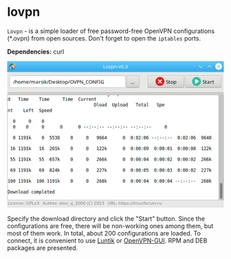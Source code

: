 # lovpn
`Lovpn` - is a simple loader of free password-free OpenVPN configurations (*.ovpn) from open sources. Don't forget to open the `iptables` ports.

**Dependencies:** curl

![](https://github.com/AKotov-dev/lovpn/blob/main/ScreenShot2.png)

Specify the download directory and click the "Start" button. Since the configurations are free, there will be non-working ones among them, but most of them work. In total, about 200 configurations are loaded. To connect, it is convenient to use [Luntik](https://github.com/AKotov-dev/luntik) or [OpenVPN-GUI](https://github.com/AKotov-dev/OpenVPN-GUI). RPM and DEB packages are presented.
